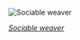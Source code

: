 
![Sociable weaver](https://upload.wikimedia.org/wikipedia/commons/thumb/c/cd/Sociable_weaver_%28Philetairus_socius%29.jpg/525px-Sociable_weaver_%28Philetairus_socius%29.jpg)

*[Sociable weaver](https://wikipedia.org/wiki/File:Sociable_weaver_(Philetairus_socius).jpg)*
